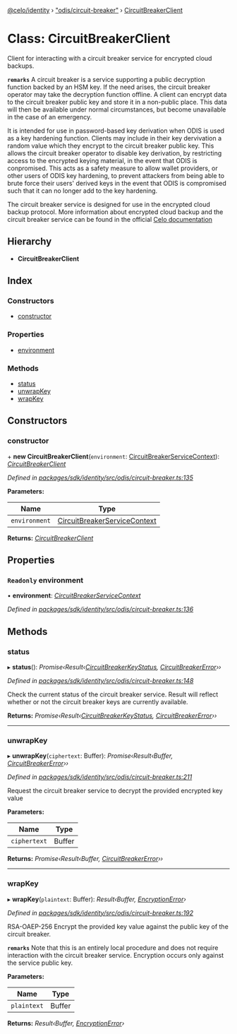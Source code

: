 [@celo/identity](../README.md) › ["odis/circuit-breaker"](../modules/_odis_circuit_breaker_.md) › [CircuitBreakerClient](_odis_circuit_breaker_.circuitbreakerclient.md)

# Class: CircuitBreakerClient

Client for interacting with a circuit breaker service for encrypted cloud backups.

**`remarks`** A circuit breaker is a service supporting a public decryption function backed by an HSM
key. If the need arises, the circuit breaker operator may take the decryption function offline.
A client can encrypt data to the circuit breaker public key and store it in a non-public place.
This data will then be available under normal circumstances, but become unavailable in the case
of an emergency.

It is intended for use in password-based key derivation when ODIS is used as a key hardening
function. Clients may include in their key dervivation a random value which they encrypt to the
circuit breaker public key. This allows the circuit breaker operator to disable key derivation,
by restricting access to the encrypted keying material, in the event that ODIS is conpromised.
This acts as a safety measure to allow wallet providers, or other users of ODIS key hardening, to
prevent attackers from being able to brute force their users' derived keys in the event that
ODIS is compromised such that it can no longer add to the key hardening.

The circuit breaker service is designed for use in the encrypted cloud backup protocol. More
information about encrypted cloud backup and the circuit breaker service can be found in the
official [Celo documentation](https://docs.celo.org/celo-codebase/protocol/identity/encrypted-cloud-backup)

## Hierarchy

* **CircuitBreakerClient**

## Index

### Constructors

* [constructor](_odis_circuit_breaker_.circuitbreakerclient.md#constructor)

### Properties

* [environment](_odis_circuit_breaker_.circuitbreakerclient.md#readonly-environment)

### Methods

* [status](_odis_circuit_breaker_.circuitbreakerclient.md#status)
* [unwrapKey](_odis_circuit_breaker_.circuitbreakerclient.md#unwrapkey)
* [wrapKey](_odis_circuit_breaker_.circuitbreakerclient.md#wrapkey)

## Constructors

###  constructor

\+ **new CircuitBreakerClient**(`environment`: [CircuitBreakerServiceContext](../interfaces/_odis_circuit_breaker_.circuitbreakerservicecontext.md)): *[CircuitBreakerClient](_odis_circuit_breaker_.circuitbreakerclient.md)*

*Defined in [packages/sdk/identity/src/odis/circuit-breaker.ts:135](https://github.com/celo-org/celo-monorepo/blob/master/packages/sdk/identity/src/odis/circuit-breaker.ts#L135)*

**Parameters:**

Name | Type |
------ | ------ |
`environment` | [CircuitBreakerServiceContext](../interfaces/_odis_circuit_breaker_.circuitbreakerservicecontext.md) |

**Returns:** *[CircuitBreakerClient](_odis_circuit_breaker_.circuitbreakerclient.md)*

## Properties

### `Readonly` environment

• **environment**: *[CircuitBreakerServiceContext](../interfaces/_odis_circuit_breaker_.circuitbreakerservicecontext.md)*

*Defined in [packages/sdk/identity/src/odis/circuit-breaker.ts:136](https://github.com/celo-org/celo-monorepo/blob/master/packages/sdk/identity/src/odis/circuit-breaker.ts#L136)*

## Methods

###  status

▸ **status**(): *Promise‹Result‹[CircuitBreakerKeyStatus](../enums/_odis_circuit_breaker_.circuitbreakerkeystatus.md), [CircuitBreakerError](../modules/_odis_circuit_breaker_.md#circuitbreakererror)››*

*Defined in [packages/sdk/identity/src/odis/circuit-breaker.ts:148](https://github.com/celo-org/celo-monorepo/blob/master/packages/sdk/identity/src/odis/circuit-breaker.ts#L148)*

Check the current status of the circuit breaker service. Result will reflect whether or not
the circuit breaker keys are currently available.

**Returns:** *Promise‹Result‹[CircuitBreakerKeyStatus](../enums/_odis_circuit_breaker_.circuitbreakerkeystatus.md), [CircuitBreakerError](../modules/_odis_circuit_breaker_.md#circuitbreakererror)››*

___

###  unwrapKey

▸ **unwrapKey**(`ciphertext`: Buffer): *Promise‹Result‹Buffer, [CircuitBreakerError](../modules/_odis_circuit_breaker_.md#circuitbreakererror)››*

*Defined in [packages/sdk/identity/src/odis/circuit-breaker.ts:211](https://github.com/celo-org/celo-monorepo/blob/master/packages/sdk/identity/src/odis/circuit-breaker.ts#L211)*

Request the circuit breaker service to decrypt the provided encrypted key value

**Parameters:**

Name | Type |
------ | ------ |
`ciphertext` | Buffer |

**Returns:** *Promise‹Result‹Buffer, [CircuitBreakerError](../modules/_odis_circuit_breaker_.md#circuitbreakererror)››*

___

###  wrapKey

▸ **wrapKey**(`plaintext`: Buffer): *Result‹Buffer, [EncryptionError](_odis_circuit_breaker_.encryptionerror.md)›*

*Defined in [packages/sdk/identity/src/odis/circuit-breaker.ts:192](https://github.com/celo-org/celo-monorepo/blob/master/packages/sdk/identity/src/odis/circuit-breaker.ts#L192)*

RSA-OAEP-256 Encrypt the provided key value against the public key of the circuit breaker.

**`remarks`** Note that this is an entirely local procedure and does not require interaction with
the circuit breaker service. Encryption occurs only against the service public key.

**Parameters:**

Name | Type |
------ | ------ |
`plaintext` | Buffer |

**Returns:** *Result‹Buffer, [EncryptionError](_odis_circuit_breaker_.encryptionerror.md)›*
